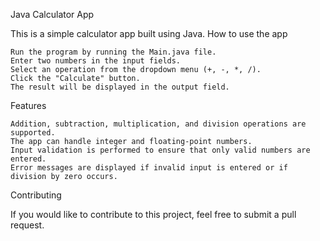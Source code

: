 Java Calculator App

This is a simple calculator app built using Java.
How to use the app

    Run the program by running the Main.java file.
    Enter two numbers in the input fields.
    Select an operation from the dropdown menu (+, -, *, /).
    Click the "Calculate" button.
    The result will be displayed in the output field.

Features

    Addition, subtraction, multiplication, and division operations are supported.
    The app can handle integer and floating-point numbers.
    Input validation is performed to ensure that only valid numbers are entered.
    Error messages are displayed if invalid input is entered or if division by zero occurs.

Contributing

If you would like to contribute to this project, feel free to submit a pull request.
